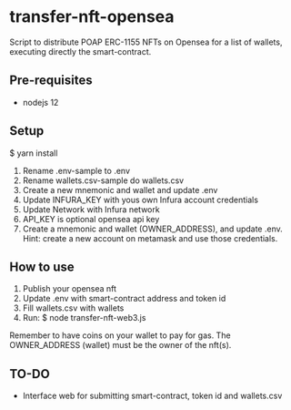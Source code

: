 # transfer-nft-opensea
Script to distribute POAP ERC-1155 NFTs on Opensea for a list of wallets, executing directly the smart-contract.

## Pre-requisites
- nodejs 12

## Setup
$ yarn install
1) Rename .env-sample to .env
2) Rename wallets.csv-sample do wallets.csv
3) Create a new mnemonic and wallet and update .env
4) Update INFURA_KEY with yous own Infura account credentials
5) Update Network with Infura network
6) API_KEY is optional opensea api key
7) Create a mnemonic and wallet (OWNER_ADDRESS), and update .env. Hint: create a new account on metamask and use those credentials.

## How to use
1) Publish your opensea nft
2) Update .env with smart-contract address and token id
3) Fill wallets.csv with wallets
4) Run:
$ node transfer-nft-web3.js

Remember to have coins on your wallet to pay for gas.
The OWNER_ADDRESS (wallet) must be the owner of the nft(s).

## TO-DO
- Interface web for submitting smart-contract, token id and wallets.csv
